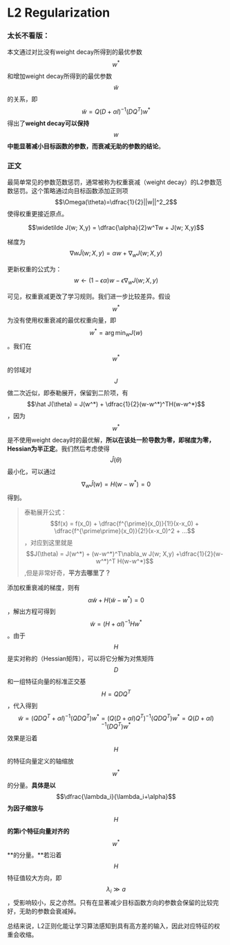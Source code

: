 # L2 Regularization

### 太长不看版：

本文通过对比没有weight decay所得到的最优参数$$w^{*}$$和增加weight decay所得到的最优参数$$\widetilde w$$的关系，即$$\widetilde w = Q(D+\alpha I)^{-1}(DQ^{T})w^{*}$$ 得出了**weight decay可以保持**$$w$$**中能显著减小目标函数的参数，而衰减无助的参数的结论**。

### 正文

最简单常见的参数范数惩罚，通常被称为权重衰减（weight decay）的L2参数范数惩罚。这个策略通过向目标函数添加正则项$$\Omega(\theta)=\dfrac{1}{2}||w||^2_2$$使得权重更接近原点。

$$\widetilde J(w; X,y) = \dfrac{\alpha}{2}w^Tw + J(w; X,y)$$

梯度为$$\nabla{w}\widetilde J(w; X,y) = \alpha w + \nabla_w J(w;X,y)$$

更新权重的公式为：$$w \leftarrow (1-\epsilon \alpha)w - \epsilon\nabla_w J(w;X,y)$$

可见，权重衰减更改了学习规则。我们进一步比较差异。假设 $$w^*$$为没有使用权重衰减的最优权重向量，即$$w^* = \arg \min_w J(w)$$ 。我们在$$w^*$$的邻域对$$J$$做二次近似，即泰勒展开，保留到二阶项，有$$\hat J(\theta) = J(w^*) + \dfrac{1}{2}(w-w^*)^TH(w-w^*)$$，因为$$w^*$$是不使用weight decay时的最优解，**所以在该处一阶导数为零，即梯度为零，Hessian为半正定**。我们然后考虑使得$$\hat J(\theta)$$最小化，可以通过$$\nabla_w\hat J(w) = H(w-w^{*})=0$$得到。

> 泰勒展开公式：$$f(x) = f(x_0) + \dfrac{f^{\prime}(x_0)}{1!}(x-x_0) + \dfrac{f^{\prime\prime}(x_0)}{2!}(x-x_0)^2 + ...$$，对应到这里就是$$J(\theta) = J(w^*) + (w-w^*)^T\nabla_w J(w; X,y) +\dfrac{1}{2}(w-w^*)^T H(w-w^*)$$,但是非常好奇，**平方去哪里了？**

添加权重衰减的梯度，则有$$\alpha \widetilde w + H(\widetilde w - w^{*})=0$$，解出方程可得到$$\widetilde w =  (H + \alpha I)^{-1}H w^{*}$$ 。由于$$H$$是实对称的（Hessian矩阵），可以将它分解为对焦矩阵$$D$$和一组特征向量的标准正交基$$H=QDQ^{T}$$，代入得到$$\widetilde w =( QDQ^{T}+\alpha I)^{-1}(QDQ^{T})w^{*} = ( Q(D+\alpha I)Q^{T})^{-1}(QDQ^{T})w^{*} = Q(D+\alpha I)^{-1}(DQ^{T})w^{*}$$效果是沿着$$H$$的特征向量定义的轴缩放$$w^*$$的分量。**具体是以**$$\dfrac{\lambda_i}{\lambda_i+\alpha}$$**为因子缩放与**$$H$$**的第i个特征向量对齐的**$$w^{*}$$**的分量。**若沿着$$H$$特征值较大方向，即$$\lambda_i\gg a$$，受影响较小，反之亦然。只有在显著减少目标函数方向的参数会保留的比较完好，无助的参数会衰减掉。



总结来说，L2正则化能让学习算法感知到具有高方差的输入，因此对应特征的权重会收缩。


